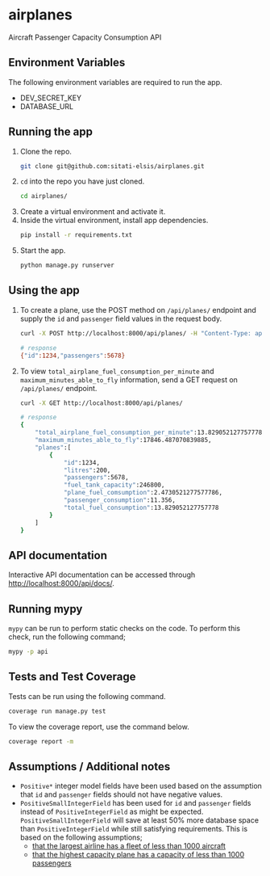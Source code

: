 # airplanes
Aircraft Passenger Capacity Consumption API

## Environment Variables
The following environment variables are required to run the app.
- DEV_SECRET_KEY
- DATABASE_URL

## Running the app

1. Clone the repo.
    ```sh
    git clone git@github.com:sitati-elsis/airplanes.git
    ```
2. `cd` into the repo you have just cloned.
    ```sh
    cd airplanes/
    ```
3. Create a virtual environment and activate it.
4. Inside the virtual environment, install app dependencies.
    ```sh
    pip install -r requirements.txt
    ```
5. Start the app.
    ```sh
    python manage.py runserver
    ```

## Using the app
1. To create a plane, use the POST method on `/api/planes/` endpoint and supply the `id` and `passenger` field values in the request body.
    ```sh
    curl -X POST http://localhost:8000/api/planes/ -H "Content-Type: application/json" -d '{"id": 1234, "passengers": 5678}'

    # response
    {"id":1234,"passengers":5678}
    ```
2. To view `total_airplane_fuel_consumption_per_minute` and `maximum_minutes_able_to_fly` information, send a GET request on `/api/planes/` endpoint.
    ```sh
    curl -X GET http://localhost:8000/api/planes/

    # response
    {
        "total_airplane_fuel_consumption_per_minute":13.829052127757778,
        "maximum_minutes_able_to_fly":17846.487070839885,
        "planes":[
            {
                "id":1234,
                "litres":200,
                "passengers":5678,
                "fuel_tank_capacity":246800,
                "plane_fuel_comsumption":2.4730521277577786,
                "passenger_consumption":11.356,
                "total_fuel_consumption":13.829052127757778
            }
        ]
    }
    ```

## API documentation
Interactive API documentation can be accessed through [http://localhost:8000/api/docs/](http://localhost:8000/api/docs/).

## Running mypy
`mypy` can be run to perform static checks on the code. To perform this check, run the following command;
```sh
mypy -p api
```

## Tests and Test Coverage
Tests can be run using the following command.
```sh
coverage run manage.py test
```
To view the coverage report, use the command below.
```sh
coverage report -m
```

## Assumptions / Additional notes
- `Positive*` integer model fields have been used based on the assumption that `id` and `passenger` fields should not have negative values.
- `PositiveSmallIntegerField` has been used for `id` and `passenger` fields instead of `PositiveIntegerField` as might be expected. `PositiveSmallIntegerField` will save at least 50% more database space than `PositiveIntegerField` while still satisfying requirements. This is based on the following assumptions;
  - [that the largest airline has a fleet of less than 1000 aircraft](https://en.wikipedia.org/wiki/Largest_airlines_in_the_world#Aircraft_owned)
  - [that the highest capacity plane has a capacity of less than 1000 passengers](https://en.wikipedia.org/wiki/Airbus_A380)